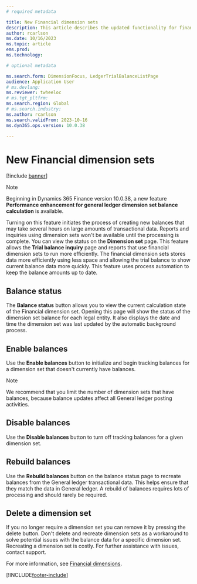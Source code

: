 ```yaml
---
# required metadata

title: New Financial dimension sets
description: This article describes the updated functionality for financial dimension sets. 
author: rcarlson
ms.date: 10/16/2023
ms.topic: article
ems.prod: 
ms.technology: 

# optional metadata

ms.search.form: DimensionFocus, LedgerTrialBalanceListPage
audience: Application User
# ms.devlang: 
ms.reviewer: twheeloc
# ms.tgt_pltfrm: 
ms.search.region: Global
# ms.search.industry: 
ms.author: rcarlson
ms.search.validFrom: 2023-10-16
ms.dyn365.ops.version: 10.0.38

---
```


# New Financial dimension sets 

[!include [banner](../includes/banner.md)]

> [!NOTE]
> Beginning in Dynamics 365 Finance version 10.0.38, a new feature **Performance enhancement for general ledger dimension set balance calculation** is available.

Turning on this feature initiates the process of creating new balances that may take several hours on large amounts of transactional data. Reports and inquiries using dimension sets won't be available until the processing is complete. You can view the status on the **Dimension set** page. This feature allows the **Trial balance inquiry** page and reports that use financial dimension sets to run more efficiently. The financial dimension sets stores data more efficiently using less space and allowing the trial balance to show current balance data more quickly. This feature uses process automation to keep the balance amounts up to date.


## Balance status

The **Balance status** button allows you to view the current calculation state of the Financial dimension set. Opening this page will show the status of the dimension set balance for each legal entity. It also displays the date and time the dimension set was last updated by the automatic background process. 

## Enable balances

Use the **Enable balances** button to initialize and begin tracking balances for a dimension set that doesn't currently have balances.

> [!NOTE]
> We recommend that you limit the number of dimension sets that have balances, because balance updates affect all General ledger posting activities.

## Disable balances

Use the **Disable balances** button to turn off tracking balances for a given dimension set. 


## Rebuild balances

Use the **Rebuild balances** button on the balance status page to recreate balances from the General ledger transactional data. This helps ensure that they match the data in General ledger. A rebuild of balances requires lots of processing and should rarely be required. 


## Delete a dimension set

If you no longer require a dimension set you can remove it by pressing the delete button. Don't delete and recreate dimension sets as a workaround to solve potential issues with the balance data for a specific dimension set. Recreating a dimension set is costly. For further assistance with issues, contact support. 


For more information, see [Financial dimensions](financial-dimensions.md).

[!INCLUDE[footer-include](../../includes/footer-banner.md)]
